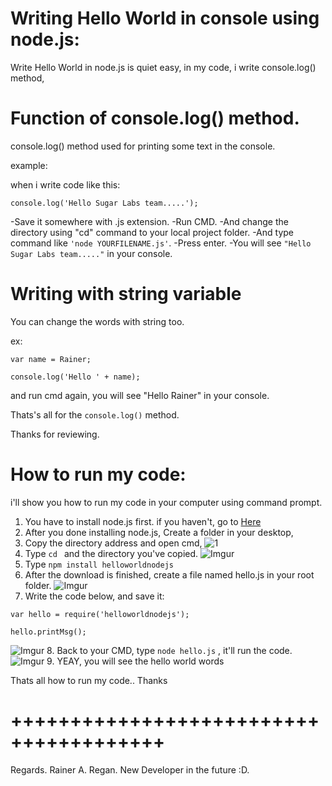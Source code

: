 # Writing Hello World in console using node.js:
Write Hello World in node.js is quiet easy,
in my code, i write console.log() method,

# Function of console.log() method.

console.log() method used for printing some text in the console.

example:

when i write code like this:

`console.log('Hello Sugar Labs team.....');`

-Save it somewhere with .js extension.
-Run CMD.
-And change the directory using "cd" command to your local project folder.
-And type command like `'node YOURFILENAME.js'`.
-Press enter.
-You will see `"Hello Sugar Labs team....."` in your console.

# Writing with string variable

You can change the words with string too.

ex:
```
var name = Rainer;

console.log('Hello ' + name);
```

and run cmd again,
you will see "Hello Rainer" in your console.

Thats's all for the `console.log()` method.

Thanks for reviewing.

# How to run my code:

i'll show you how to run my code in your computer using command prompt.

1. You have to install node.js first. if you haven't, go to [Here](https://nodejs.org/en/)
2. After you done installing node.js, Create a folder in your desktop,
3. Copy the directory address and open cmd,
![1](https://i.imgur.com/Y1ZAj3j.png)
4. Type `cd ` and the directory you've copied.
![Imgur](https://i.imgur.com/6dcqzO0.png)
5. Type `npm install helloworldnodejs`
6. After the download is finished, create a file named hello.js in your root folder.
![Imgur](https://i.imgur.com/avi1zSo.png)
7. Write the code below, and save it:
```
var hello = require('helloworldnodejs');

hello.printMsg();
```
![Imgur](https://i.imgur.com/g2kWKK8.png)
8. Back to your CMD, type `node hello.js` , it'll run the code.
![Imgur](https://i.imgur.com/4Kw8RrQ.png)
9. YEAY, you will see the hello world words

Thats all how to run my code..
Thanks

# +++++++++++++++++++++++++++++++++++++++

Regards.
Rainer A. Regan.
New Developer in the future :D.
